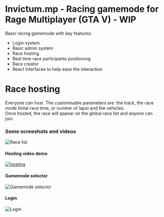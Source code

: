 # Invictum.mp - Racing gamemode for Rage Multiplayer (GTA V) - WIP

Basic racing gamemode with key features:
- Login system
- Basic admin system
- Race hosting
- Real time race participants positioning
- Race creator 
- React interfaces to help ease the interaction

# Race hosting
Everyone can host. The customisable parameters are: the track, the race mode (total race time, or number of laps) and the vehicles.   
Once hosted, the race will appear on the global race list and anyone can join.

### Some screeshots and videos
![Race list](https://cdn.discordapp.com/attachments/885857681762582530/909224320834895922/unknown.png)
#### Hosting video demo
[![hosting](https://i.imgur.com/PYYCtsW.png)](https://www.youtube.com/watch?v=QgO-19v35Aw)
#### Gamemode selector
![Gamemode selector](https://i.imgur.com/Qegkl0z.png)
#### Login
![Login](https://i.imgur.com/RMPG78G.png)

